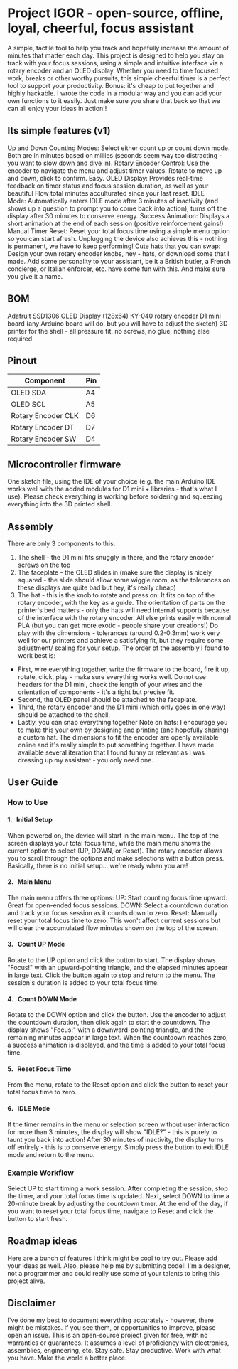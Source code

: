 # Project IGOR - open-source, offline, loyal, cheerful, focus assistant
A simple, tactile tool to help you track and hopefully increase the amount of minutes that matter each day.
This project is designed to help you stay on track with your focus sessions, using a simple and intuitive interface via a rotary encoder and an OLED display. Whether you need to time focused work, breaks or other worthy pursuits, this simple cheerful timer is a perfect tool to support your productivity.
Bonus: it's cheap to put together and highly hackable. I wrote the code in a modular way and you can add your own functions to it easily. Just make sure you share that back so that we can all enjoy your ideas in action!!
## Its simple features (v1)
Up and Down Counting Modes: Select either count up or count down mode. Both are in minutes based on millies (seconds seem way too distracting - you want to slow down and dive in).
Rotary Encoder Control: Use the encoder to navigate the menu and adjust timer values. Rotate to move up and down, click to confirm. Easy.
OLED Display: Provides real-time feedback on timer status and focus session duration, as well as your beautiful Flow total minutes acculturated since your last reset.
IDLE Mode: Automatically enters IDLE mode after 3 minutes of inactivity (and shows up a question to prompt you to come back into action), turns off the display after 30 minutes to conserve energy.
Success Animation: Displays a short animation at the end of each session (positive reinforcement gains!)
Manual Timer Reset: Reset your total focus time using a simple menu option so you can start afresh. Unplugging the device also achieves this - nothing is permanent, we have to keep performing!
Cute hats that you can swap: Design your own rotary encoder knobs, ney - hats, or download some that I made. Add some personality to your assistant, be it a British butler, a French concierge, or Italian enforcer, etc. have some fun with this. And make sure you give it a name.
## BOM
Adafruit SSD1306 OLED Display (128x64)
KY-040 rotary encoder
D1 mini board (any Arduino board will do, but you will have to adjust the sketch)
3D printer for the shell - all pressure fit, no screws, no glue, nothing else required
## Pinout
| Component | Pin |
|---|---|
| OLED SDA | A4 |
| OLED SCL | A5 |
| Rotary Encoder CLK | D6 |
| Rotary Encoder DT | D7 |
| Rotary Encoder SW | D4 |
## Microcontroller firmware
One sketch file, using the IDE of your choice (e.g. the main Arduino IDE works well with the added modules for D1 mini + libraries - that's what I use).
Please check everything is working before soldering and squeezing everything into the 3D printed shell.
## Assembly
There are only 3 components to this:
1. The shell - the D1 mini fits snuggly in there, and the rotary encoder screws on the top
2. The faceplate - the OLED slides in (make sure the display is nicely squared - the slide should allow some wiggle room, as the tolerances on these displays are quite bad but hey, it's really cheap)
3. The hat - this is the knob to rotate and press on. It fits on top of the rotary encoder, with the key as a guide.
The orientation of parts on the printer's bed matters - only the hats will need internal supports because of the interface with the rotary encoder. All else prints easily with normal PLA (but you can get more exotic - people share your creations!)
Do play with the dimensions - tolerances (around 0.2-0.3mm) work very well for our printers and achieve a satisfying fit, but they require some adjustment/ scaling for your setup.
The order of the assembly I found to work best is:
- First, wire everything together, write the firmware to the board, fire it up, rotate, click, play - make sure everything works well. Do not use headers for the D1 mini, check the length of your wires and the orientation of components - it's a tight but precise fit.
- Second, the OLED panel should be attached to the faceplate.
- Third, the rotary encoder and the D1 mini (which only goes in one way) should  be attached to the shell.
- Lastly, you can snap everything together
Note on hats: I encourage you to make this your own by designing and printing (and hopefully sharing) a custom hat. The dimensions to fit the encoder are openly available online and it's really simple to put something together. I have made available several iteration that I found funny or relevant as I was dressing up my assistant - you only need one.
## User Guide
### How to Use
#### 1.   Initial Setup
When powered on, the device will start in the main menu. The top of the screen displays your total focus time, while the main menu shows the current option to select (UP, DOWN, or Reset). The rotary encoder allows you to scroll through the options and make selections with a button press.
Basically, there is no initial setup... we're ready when you are!
#### 2.   Main Menu
The main menu offers three options:
	UP: Start counting focus time upward. Great for open-ended focus sessions.
	DOWN: Select a countdown duration and track your focus session as it counts down to zero.
	Reset: Manually reset your total focus time to zero. This won't affect current sessions but will clear the accumulated flow minutes shown on the top of the screen.
#### 3.   Count UP Mode
Rotate to the UP option and click the button to start.
The display shows "Focus!" with an upward-pointing triangle, and the elapsed minutes appear in large text.
Click the button again to stop and return to the menu. The session's duration is added to your total focus time.
#### 4.   Count DOWN Mode
Rotate to the DOWN option and click the button.
Use the encoder to adjust the countdown duration, then click again to start the countdown.
The display shows "Focus!" with a downward-pointing triangle, and the remaining minutes appear in large text.
When the countdown reaches zero, a success animation is displayed, and the time is added to your total focus time.
#### 5.   Reset Focus Time
From the menu, rotate to the Reset option and click the button to reset your total focus time to zero.
#### 6.   IDLE Mode
If the timer remains in the menu or selection screen without user interaction for more than 3 minutes, the display will show "IDLE?" - this is purely to taunt you back into action!
After 30 minutes of inactivity, the display turns off entirely - this is to conserve energy.
Simply press the button to exit IDLE mode and return to the menu.
### Example Workflow
Select UP to start timing a work session.
After completing the session, stop the timer, and your total focus time is updated.
Next, select DOWN to time a 20-minute break by adjusting the countdown timer.
At the end of the day, if you want to reset your total focus time, navigate to Reset and click the button to start fresh.
## Roadmap ideas
Here are a bunch of features I think might be cool to try out. Please add your ideas as well. Also, please help me by submitting code!! I'm a designer, not a programmer and could really use some of your talents to bring this project alive.
## Disclaimer
I've done my best to document everything accurately - however, there might be mistakes. If you see them, or opportunities to improve, please open an issue.
This is an open-source project given for free, with no warranties or guarantees. It assumes a level of proficiency with electronics, assemblies, engineering, etc. Stay safe. Stay productive. Work with what you have. Make the world a better place.
